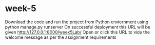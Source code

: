 # week-5
Download the code and run the project from Python enviornment using python manage.py runserver
On successful deployment this URL will be given http://127.0.0.1:8000/week5Lab/
Open or click this URL to vide the welcome message as per the assignment requirements
